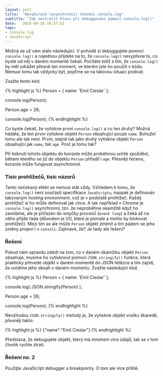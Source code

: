 ```yaml
---
layout: post
title:  "Nevybíravé (asynchronní) chování console.log"
subtitle: "Jak neztratit hlavu při debuggování pomocí console.log()"
date:   2016-04-26 16:57:51
tags:
- console.log
- JavaScript
---
```


Možná se už vám stalo následující. V pohodě si debuggujete pomocí `console.log()` a najednou příjdete na to, že `console.log()` nevyplivne to, co byste od něj v daném momentě čekali. Počítáte totiž s tím, že `console.log()` by měl odrážet přesně ten moment, ve kterém jste ho použili v kódu. Nemusí tomu tak vždycky být, pojďme se na takovou situaci podívat.

Zvažte tento kód:

{% highlight js %}
Person = {
	name: 'Emil Cieslar'
};

console.log(Person);

Person.age = 26;

console.log(Person);
{% endhighlight %}

Co byste čekali, že vytiskne první `console.log()` a co ten druhý? Možná hádáte, že ten první vytiskne objekt `Person` obsahující pouze `name`. Bohužel tomu ale tak není. První, stejně tak jako druhý vytiskne objekt `Person` obsahující jak `name`, tak `age`. Proč je tomu tak?

Při tisknutí tohoto objektu do konzole může proběhnou určité zpoždění, během kterého se již do objektu `Person` přiřadil i `age`. Přesněji řečeno, konzole může fungovat *asynchronně*.

### Tisíc prohlížečů, tisíc názorů
Tento nečekaný efekt se nemusí stát vždy. Vzhledem k tomu, že `console.log()` není součástí specifikace `JavaScriptu`, naopak je definován takzvaným *hosting environment*, což je v podstatě prohlížeč. Každý prohlížeč si ho může definovat jak chce. A tak například v Chrome je `console.log()` asynchronní, tzn. že neproběhne okamžitě když ho zavoláme, ale je přiřazen do smyčky procesů (`event loop`) a čeká až na něho příjde řada (důvodem je I/O, které je pomalé a mohlo by blokovat prohlížeč). Mezi tím se ale může `Person` objekt změnit a tím pádem se jeho změny projeví i v `consoli`. Zajímavé, že? Je tady ale řešení?

### Řešení

Pokud nám opravdu záleží na tom, co v daném okamžiku objekt `Person` obsahuje, musíme ho vytisknout pomocí `JSON.stringify()` funkce, která prakticky převede objekt v daném momentě do JSON řetězce a tím zajistí, že uvidíme jeho obsah v daném momentu. Zvažte následující kód.

{% highlight js %}
Person = {
	name: 'Emil Cieslar'
};

console.log( JSON.stringify(Person) );

Person.age = 26;

console.log(Person);
{% endhighlight %}

Nevýhodou `JSON.stringify()` metody je, že vytiskne objekt vcelku škaredě, přesněji takto:

{% highlight js %}
{"name":"Emil Cieslar"}
{% endhighlight %}

Představa, že debugujete objekt, který má mnohem více údajů, tak se v tom člověk rychle ztratí.

### Řešení no. 2

Použijte JavaScript debugger a breakpointy. O tom ale více příště.
